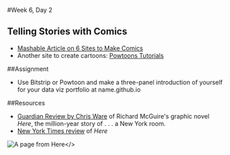 #Week 6, Day 2
## Telling Stories with Comics

- [Mashable Article on 6 Sites to Make Comics](http://mashable.com/2010/10/24/create-your-own-comics/#XxheoAnehPq5)
- Another site to create cartoons: [Powtoons Tutorials](https://www.powtoon.com/tutorials/)

##Assignment
- Use Bitstrip or Powtoon and make a three-panel introduction of yourself for your data viz portfolio at name.github.io

##Resources
- [Guardian Review by Chris Ware](http://www.theguardian.com/books/2014/dec/17/chris-ware-here-richard-mcguire-review-graphic-novel) of Richard McGuire's graphic novel <i>Here</i>, the million-year story of . . . a New York room.
- [New York Times review](http://www.nytimes.com/2015/10/18/books/review/richard-mcguires-here.html?_r=0) of <i>Here</i>

![A page from <i>Here</>](https://www.google.com/imgres?imgurl=https://static-secure.guim.co.uk/sys-images/Guardian/Pix/pictures/2014/12/15/1418647727343/b5a668c1-b181-4513-a2c4-cfeb25f03a35-2060x1236.jpeg&imgrefurl=http://www.theguardian.com/books/2014/dec/17/chris-ware-here-richard-mcguire-review-graphic-novel&h=1236&w=2060&tbnid=K8bramFpbuHOJM:&docid=ztT8w9yo-ukVVM&ei=UDP1VqGQJ4TNeJbsvXg&tbm=isch&ved=0ahUKEwih-ISy79vLAhWEJh4KHRZ2Dw8QMwgkKAcwBw)
